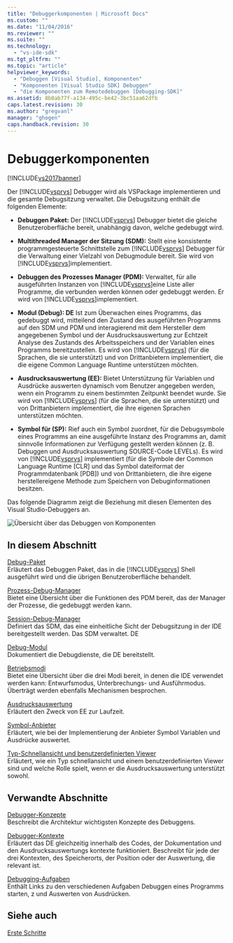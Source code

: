 ```yaml
---
title: "Debuggerkomponenten | Microsoft Docs"
ms.custom: ""
ms.date: "11/04/2016"
ms.reviewer: ""
ms.suite: ""
ms.technology: 
  - "vs-ide-sdk"
ms.tgt_pltfrm: ""
ms.topic: "article"
helpviewer_keywords: 
  - "Debuggen [Visual Studio], Komponenten"
  - "Komponenten [Visual Studio SDK] Debuggen"
  - "die Komponenten zum Remotedebuggen [Debugging-SDK]"
ms.assetid: 8b8ab77f-a134-495c-be42-3bc51aa62dfb
caps.latest.revision: 30
ms.author: "gregvanl"
manager: "ghogen"
caps.handback.revision: 30
---
```

# Debuggerkomponenten
[!INCLUDE[vs2017banner](../../code-quality/includes/vs2017banner.md)]

Der [!INCLUDE[vsprvs](../../code-quality/includes/vsprvs_md.md)] Debugger wird als VSPackage implementieren und die gesamte Debugsitzung verwaltet.  Die Debugsitzung enthält die folgenden Elemente:  
  
-   **Debuggen Paket:** Der [!INCLUDE[vsprvs](../../code-quality/includes/vsprvs_md.md)] Debugger bietet die gleiche Benutzeroberfläche bereit, unabhängig davon, welche gedebuggt wird.  
  
-   **Multithreaded Manager der Sitzung \(SDM\):** Stellt eine konsistente programmgesteuerte Schnittstelle zum [!INCLUDE[vsprvs](../../code-quality/includes/vsprvs_md.md)] Debugger für die Verwaltung einer Vielzahl von Debugmodule bereit.  Sie wird von [!INCLUDE[vsprvs](../../code-quality/includes/vsprvs_md.md)]implementiert.  
  
-   **Debuggen des Prozesses Manager \(PDM\):** Verwaltet, für alle ausgeführten Instanzen von [!INCLUDE[vsprvs](../../code-quality/includes/vsprvs_md.md)]eine Liste aller Programme, die verbunden werden können oder gedebuggt werden.  Er wird von [!INCLUDE[vsprvs](../../code-quality/includes/vsprvs_md.md)]implementiert.  
  
-   **Modul \(Debug\): DE** Ist zum Überwachen eines Programms, das gedebuggt wird, mitteilend den Zustand des ausgeführten Programms auf den SDM und PDM und interagierend mit dem Hersteller dem angegebenen Symbol und der Ausdrucksauswertung zur Echtzeit Analyse des Zustands des Arbeitsspeichers und der Variablen eines Programms bereitzustellen.  Es wird von [!INCLUDE[vsprvs](../../code-quality/includes/vsprvs_md.md)] \(für die Sprachen, die sie unterstützt\) und von Drittanbietern implementiert, die die eigene Common Language Runtime unterstützen möchten.  
  
-   **Ausdrucksauswertung \(EE\):** Bietet Unterstützung für Variablen und Ausdrücke auswerten dynamisch vom Benutzer angegeben werden, wenn ein Programm zu einem bestimmten Zeitpunkt beendet wurde.  Sie wird von [!INCLUDE[vsprvs](../../code-quality/includes/vsprvs_md.md)] \(für die Sprachen, die sie unterstützt\) und von Drittanbietern implementiert, die ihre eigenen Sprachen unterstützen möchten.  
  
-   **Symbol für \(SP\):** Rief auch ein Symbol zuordnet, für die Debugsymbole eines Programms an eine ausgeführte Instanz des Programms an, damit sinnvolle Informationen zur Verfügung gestellt werden können \(z. B. Debuggen und Ausdrucksauswertung SOURCE\-Code LEVELs\).  Es wird von [!INCLUDE[vsprvs](../../code-quality/includes/vsprvs_md.md)] implementiert \(für die Symbole der Common Language Runtime \[CLR\] und das Symbol dateiformat der Programmdatenbank \[PDB\]\) und von Drittanbietern, die ihre eigene herstellereigene Methode zum Speichern von Debuginformationen besitzen.  
  
 Das folgende Diagramm zeigt die Beziehung mit diesen Elementen des Visual Studio\-Debuggers an.  
  
 ![Übersicht über das Debuggen von Komponenten](~/extensibility/debugger/media/dbugcompovrview.gif "DBugCompOvrview")  
  
## In diesem Abschnitt  
 [Debug\-Paket](../../extensibility/debugger/debug-package.md)  
 Erläutert das Debuggen Paket, das in die [!INCLUDE[vsprvs](../../code-quality/includes/vsprvs_md.md)] Shell ausgeführt wird und die übrigen Benutzeroberfläche behandelt.  
  
 [Prozess\-Debug\-Manager](../../extensibility/debugger/process-debug-manager.md)  
 Bietet eine Übersicht über die Funktionen des PDM bereit, das der Manager der Prozesse, die gedebuggt werden kann.  
  
 [Session\-Debug\-Manager](../../extensibility/debugger/session-debug-manager.md)  
 Definiert das SDM, das eine einheitliche Sicht der Debugsitzung in der IDE bereitgestellt werden.  Das SDM verwaltet. DE  
  
 [Debug\-Modul](../../extensibility/debugger/debug-engine.md)  
 Dokumentiert die Debugdienste, die DE bereitstellt.  
  
 [Betriebsmodi](../../extensibility/debugger/operational-modes.md)  
 Bietet eine Übersicht über die drei Modi bereit, in denen die IDE verwendet werden kann: Entwurfsmodus, Unterbrechungs\- und Ausführmodus.  Überträgt werden ebenfalls Mechanismen besprochen.  
  
 [Ausdrucksauswertung](../../extensibility/debugger/expression-evaluator.md)  
 Erläutert den Zweck von EE zur Laufzeit.  
  
 [Symbol\-Anbieter](../../extensibility/debugger/symbol-provider.md)  
 Erläutert, wie bei der Implementierung der Anbieter Symbol Variablen und Ausdrücke auswertet.  
  
 [Typ\-Schnellansicht und benutzerdefinierten Viewer](../../extensibility/debugger/type-visualizer-and-custom-viewer.md)  
 Erläutert, wie ein Typ schnellansicht und einem benutzerdefinierten Viewer sind und welche Rolle spielt, wenn er die Ausdrucksauswertung unterstützt sowohl.  
  
## Verwandte Abschnitte  
 [Debugger\-Konzepte](../../extensibility/debugger/debugger-concepts.md)  
 Beschreibt die Architektur wichtigsten Konzepte des Debuggens.  
  
 [Debugger\-Kontexte](../../extensibility/debugger/debugger-contexts.md)  
 Erläutert das DE gleichzeitig innerhalb des Codes, der Dokumentation und den Ausdrucksauswertungs kontexte funktioniert.  Beschreibt für jede der drei Kontexten, des Speicherorts, der Position oder der Auswertung, die relevant ist.  
  
 [Debugging\-Aufgaben](../../extensibility/debugger/debugging-tasks.md)  
 Enthält Links zu den verschiedenen Aufgaben Debuggen eines Programms starten, z und Auswerten von Ausdrücken.  
  
## Siehe auch  
 [Erste Schritte](../../extensibility/debugger/getting-started-with-debugger-extensibility.md)